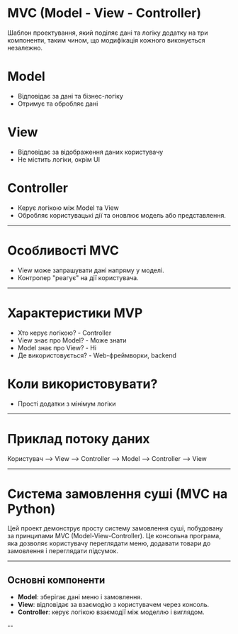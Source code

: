 # MVC (Model - View - Controller)

Шаблон проектування, який поділяє дані та логіку додатку на три компоненти, таким чином, що модифікація кожного виконується незалежно.

# Model

- Відповідає за дані та бізнес-логіку
- Отримує та обробляє дані

# View

- Відповідає за відображення даних користувачу
- Не містить логіки, окрім UI

# Controller

- Керує логікою між Model та View
- Обробляє користувацькі дії та оновлює модель або представлення.
---

# Особливості MVC

- View може запрашувати дані напряму у моделі.
- Контролер "реагує" на дії користувача.
---

# Характеристики MVP
- Хто керує логікою?   - Controller
- View знає про Model? - Може знати
- Model знає про View? - Ні 
- Де використовується? - Web-фреймворки, backend

# Коли використовувати?
- Прості додатки з мінімум логіки
---

# Приклад потоку даних

Користувач --> View --> Controller --> Model --> Controller --> View

---


# Система замовлення суші (МVC на Python)

Цей проект демонструє просту систему замовлення суші, побудовану за принципами MVC (Model-View-Controller). Це консольна програма, яка дозволяє користувачу переглядати меню, додавати товари до замовлення і переглядати підсумок.

---

## Основні компоненти

- **Model**: зберігає дані меню і замовлення.
- **View**: відповідає за взаємодію з користувачем через консоль.
- **Controller**: керує логікою взаємодії між моделлю і виглядом.

--